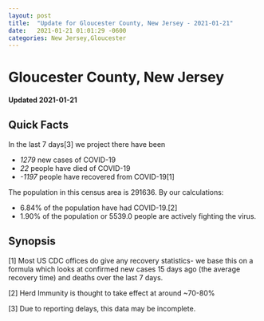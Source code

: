 ```yaml
---
layout: post
title:  "Update for Gloucester County, New Jersey - 2021-01-21"
date:   2021-01-21 01:01:29 -0600
categories: New Jersey,Gloucester
---
```


# Gloucester County, New Jersey
#### Updated 2021-01-21

## Quick Facts

In the last 7 days[3] we project there have been
- *1279* new cases of COVID-19
- *22* people have died of COVID-19
- *-1197* people have recovered from COVID-19[1]

The population in this census area is 291636. By our calculations:
- 6.84% of the population have had COVID-19.[2]
- 1.90% of the population or 5539.0 people are actively fighting the virus.

## Synopsis




[1] Most US CDC offices do give any recovery statistics- we base this on a formula which looks at confirmed new cases
15 days ago (the average recovery time) and deaths over the last 7 days.

[2] Herd Immunity is thought to take effect at around ~70-80%

[3] Due to reporting delays, this data may be incomplete.
 
    